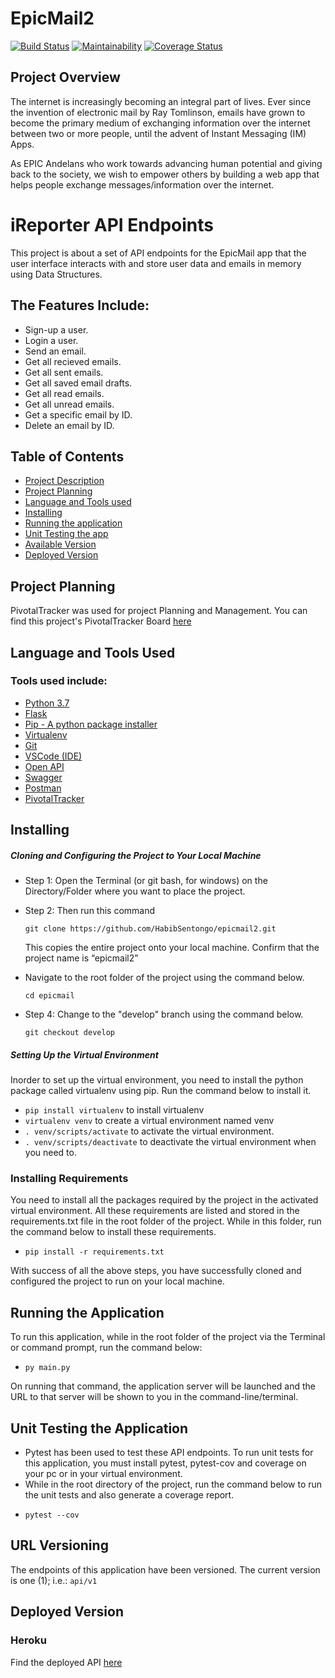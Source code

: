 # EpicMail2

[![Build Status](https://travis-ci.com/HabibSentongo/epicmail2.svg?branch=api)](https://travis-ci.com/HabibSentongo/epicmail2)      [![Maintainability](https://api.codeclimate.com/v1/badges/c808281d4382afa9f7ba/maintainability)](https://codeclimate.com/github/HabibSentongo/epicmail2/maintainability)        [![Coverage Status](https://coveralls.io/repos/github/HabibSentongo/epicmail2/badge.svg?branch=api)](https://coveralls.io/github/HabibSentongo/epicmail2?branch=api)

## Project Overview
The internet is increasingly becoming an integral part of lives. Ever since the invention of electronic mail by Ray Tomlinson, emails have grown to become the primary medium of exchanging information over the internet between two or more people, until the advent of Instant Messaging (IM) Apps.

As EPIC Andelans who work towards advancing human potential and giving back to the society, we wish to empower others by building a web app that helps people exchange messages/information over the internet.

# iReporter API Endpoints
This project is about a set of API endpoints for the EpicMail app that the user interface interacts with and store user data and emails in memory using Data Structures.
## The Features Include:
* Sign-up a user.
* Login a user.
* Send an email.
* Get all recieved emails.
* Get all sent emails.
* Get all saved email drafts.
* Get all read emails.
* Get all unread emails.
* Get a specific email by ID.
* Delete an email by ID.

## Table of Contents
- [Project Description](#EpicMail2)
- [Project Planning](#project-planning)
- [Language and Tools used](#language-and-tools-used)
- [Installing](#installing)
- [Running the application](#running-the-application)
- [Unit Testing the app](#unit-testing-the-application)
- [Available Version](#url-versioning)
- [Deployed Version](#deployed-version)

## Project Planning
PivotalTracker was used for project Planning and Management. You can find this project's PivotalTracker Board [here](https://www.pivotaltracker.com/n/projects/2319053 "EpicMail2 on PivotalTracker")

## Language and Tools Used
### Tools used include:
* [Python 3.7](https://www.python.org)
* [Flask](http://flask.pocoo.org/)
* [Pip - A python package installer](https://pypi.org/project/pip/)
* [Virtualenv](https://pypi.org/project/virtualenv/)
* [Git](https://git-scm.com/downloads)
* [VSCode (IDE)](https://code.visualstudio.com/)
* [Open API](https://www.openapis.org/)
* [Swagger](https://swagger.io/)
* [Postman](https://www.getpostman.com/)
* [PivotalTracker](https://www.pivotaltracker.com "PivotalTracker")

## Installing

##### Cloning and Configuring the Project to Your Local Machine

- Step 1: Open the Terminal (or git bash, for windows) on the Directory/Folder where you want to place the project.
- Step 2: Then run this command 

    `git clone https://github.com/HabibSentongo/epicmail2.git`

    This copies the entire project onto your local machine. Confirm that the project name is “epicmail2”
- Navigate to the root folder of the project using the command below.

    `cd epicmail`

- Step 4: Change to the "develop" branch using the command below.

    `git checkout develop`

##### Setting Up the Virtual Environment
Inorder to set up the virtual environment, you need to install the python package called virtualenv using pip. Run the command below to install it.
- `pip install virtualenv` to install virtualenv
- `virtualenv venv`  to create a virtual environment named venv
- `. venv/scripts/activate` to activate the virtual environment.
- `. venv/scripts/deactivate` to deactivate the virtual environment when you need to.

### Installing Requirements
You need to install all the packages required by the project in the activated virtual environment. All these requirements are listed and stored in the requirements.txt file in the root folder of the project.
While in this folder, run the command below to install these requirements.
- `pip install -r requirements.txt`

With success of all the above steps, you have successfully cloned and configured the project to run on your local machine.

## Running the Application
To run this application, while in the root folder of the project via the Terminal or command prompt, run the command below:
- `py main.py`

On running that command, the application server will be launched and the URL to that server will be shown to you in the command-line/terminal.

## Unit Testing the Application

* Pytest has been used to test these API endpoints. To run unit tests for this application, you must install pytest, pytest-cov and coverage on your pc or in your virtual environment.
* While in the root directory of the project, run the command below to run the unit tests and also generate a coverage report.
- `pytest --cov`

## URL Versioning

The endpoints of this application have been versioned. The current version is one (1); i.e.: `api/v1`

## Deployed Version
### Heroku
Find the deployed API [here](https://epicmail-sentongo.herokuapp.com/ "epicmail2 on Heroku")